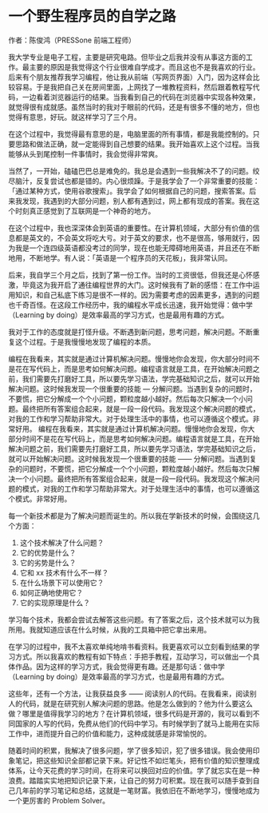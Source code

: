 # 一个野生程序员的自学之路

作者：陈俊鸿（PRESSone 前端工程师）

我大学专业是电子工程，主要是研究电路。但毕业之后我并没有从事这方面的工作。最主要的原因是我觉得这个行业很难自学成才。而且这也不是我喜欢的行业。后来有个朋友推荐我学习编程，他让我从前端（写网页界面）入门，因为这样会比较容易。于是我把自己关在房间里面，上网找了一堆教程资料，然后跟着教程写代码，一边看着浏览器运行的结果。当我看到自己的代码在浏览器中实现各种效果，就觉得很有成就感。虽然当时的我对于眼前的代码，还是有很多不懂的地方，但也觉得有意思，好玩。就这样学习了三个月。

在这个过程中，我觉得最有意思的是，电脑里面的所有事情，都是我能控制的。只要思路和做法正确，就一定能得到自己想要的结果。我开始喜欢上这个过程。当我能够从头到尾控制一件事情时，我会觉得非常爽。

当然了，一开始，磕磕巴巴总是难免的。我总是会遇到一些我解决不了的问题。绞尽脑汁，反复尝试也都是错的。内心很烦躁。于是我学会了一个非常重要的技能：「通过某种方式，使用谷歌搜索」。我学会了如何根据自己的问题，搜索答案。后来我发现，我遇到的大部分问题，别人都有遇到过，网上都有现成的答案。我在这个时刻真正感觉到了互联网是一个神奇的地方。

在这个过程中，我也深深体会到英语的重要性。在计算机领域，大部分有价值的信息都是英文的，不会英文将吃大亏。对于英文的要求，也不是很高，够用就行，因为我是一个连四级英语都没考过的同学，现在也能无障碍地用英语，并且还在不断地用，不断地学。有人说：「英语是一个程序员的天花板」，我非常认同。

后来，我自学三个月之后，找到了第一份工作。当时的工资很低，但我还是心怀感激，毕竟这为我开启了通往编程世界的大门。这时候我有了新的感悟：在工作中运用知识，和自己私底下练习是很不一样的。因为需要考虑的因素更多，遇到的问题也千奇百怪。在这段工作经历中，我的编程水平成长迅速，我开始觉得：做中学（Learning by doing）是效率最高的学习方式，也是最用有趣的方式。

我对于工作的态度就是打怪升级。不断遇到新问题，思考问题，解决问题。不断重复这个过程。于是我慢慢地发现了编程的本质。

编程在我看来，其实就是通过计算机解决问题。慢慢地你会发现，你大部分时间不是花在写代码上，而是思考如何解决问题。编程语言就是工具，在开始解决问题之前，我们需要先打磨好工具，所以要先学习语法，学完基础知识之后，就可以开始解决问题。这时候我发现一个很重要的技能 — 分解问题。当遇到复杂的问题时，不要慌，把它分解成一个个小问题，颗粒度越小越好。然后每次只解决一个小问题。最终把所有答案组合起来，就是一段一段代码。我发现这个解决问题的模式，对我的工作和学习帮助非常大。对于处理生活中的事情，也可以遵循这个模式。非常好用。
编程在我看来，其实就是通过计算机解决问题。慢慢地你会发现，你大部分时间不是花在写代码上，而是思考如何解决问题。编程语言就是工具，在开始解决问题之前，我们需要先打磨好工具，所以要先学习语法，学完基础知识之后，就可以开始解决问题。这时候我发现一个很重要的技能 —— 分解问题。当遇到复杂的问题时，不要慌，把它分解成一个个小问题，颗粒度越小越好。然后每次只解决一个小问题。最终把所有答案组合起来，就是一段一段代码。我发现这个解决问题的模式，对我的工作和学习帮助非常大。对于处理生活中的事情，也可以遵循这个模式。非常好用。

每一个新技术都是为了解决问题而诞生的。所以我在学新技术的时候，会围绕这几个方面：

1. 这个技术解决了什么问题？
2. 它的优势是什么？
3. 它的劣势是什么？
4. 它和 xx 技术有什么不一样？
5. 在什么场景下可以使用它？
6. 如何正确地使用它？
7. 它的实现原理是什么？

学习每个技术，我都会尝试去解答这些问题。有了答案之后，这个技术就可以为我所用。我就知道应该在什么时候，从我的工具箱中把它拿出来用。

在学习的过程中，我不太喜欢单纯地啃书看资料。我更喜欢可以立刻看到结果的学习方式。所以我喜欢的教程有如下特点：手把手教程，互动学习，可以做出一个具体作品。因为这样的学习方式，我会觉得更有趣。还是那句话：做中学（Learning by doing）是效率最高的学习方式，也是最用有趣的方式。

这些年，还有一个方法，让我获益良多 —— 阅读别人的代码。在我看来，阅读别人的代码，就是在研究别人解决问题的思路。他是怎么做到的？他为什么要这么做？哪里是值得我学习的地方？在计算机领域，很多代码是开源的，我可以看到不同国家的人写的代码，免费从他们的代码中学习。有时候学到了就马上能用在实际工作中，进而提升自己的价值和能力，这种成就感是非常愉悦的。


随着时间的积累，我解决了很多问题，学了很多知识，犯了很多错误。我会使用印象笔记，把这些知识全部都记录下来。好记性不如烂笔头，把有价值的知识整理成体系，让今天花费的学习时间，在将来可以换回对应的价值。学了就忘实在是一种浪费。踏踏实实地把知识记录下来，让自己的努力可积累。现在我可以随手查到自己几年前的学习笔记和总结，这就是一笔财富。我依旧在不断地学习，慢慢地成为一个更厉害的 Problem Solver。
